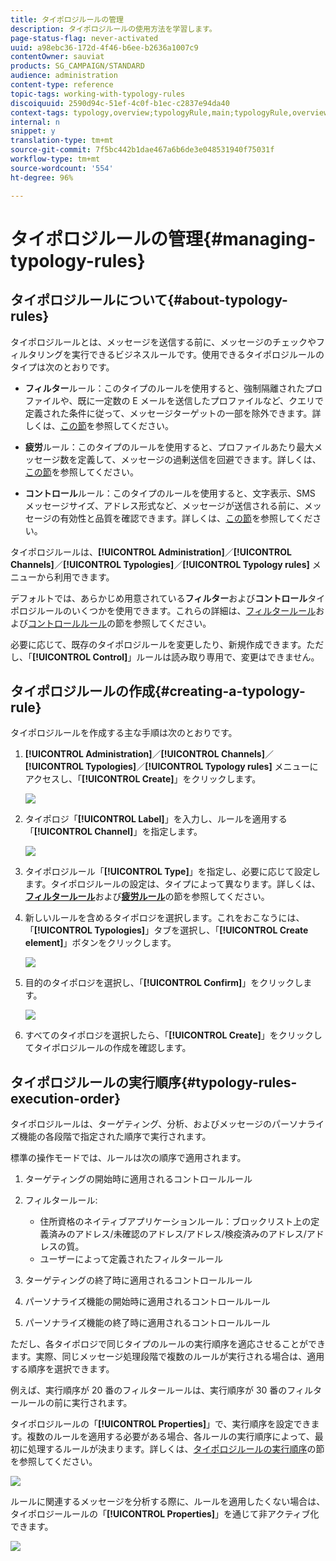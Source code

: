 ```yaml
---
title: タイポロジルールの管理
description: タイポロジルールの使用方法を学習します。
page-status-flag: never-activated
uuid: a98ebc36-172d-4f46-b6ee-b2636a1007c9
contentOwner: sauviat
products: SG_CAMPAIGN/STANDARD
audience: administration
content-type: reference
topic-tags: working-with-typology-rules
discoiquuid: 2590d94c-51ef-4c0f-b1ec-c2837e94da40
context-tags: typology,overview;typologyRule,main;typologyRule,overview
internal: n
snippet: y
translation-type: tm+mt
source-git-commit: 7f5bc442b1dae467a6b6de3e048531940f75031f
workflow-type: tm+mt
source-wordcount: '554'
ht-degree: 96%

---
```



# タイポロジルールの管理{#managing-typology-rules}

## タイポロジルールについて{#about-typology-rules}

タイポロジルールとは、メッセージを送信する前に、メッセージのチェックやフィルタリングを実行できるビジネスルールです。使用できるタイポロジルールのタイプは次のとおりです。

* **フィルター**&#x200B;ルール：このタイプのルールを使用すると、強制隔離されたプロファイルや、既に一定数の E メールを送信したプロファイルなど、クエリで定義された条件に従って、メッセージターゲットの一部を除外できます。詳しくは、[この節](../../sending/using/filtering-rules.md)を参照してください。

* **疲労**&#x200B;ルール：このタイプのルールを使用すると、プロファイルあたり最大メッセージ数を定義して、メッセージの過剰送信を回避できます。詳しくは、[この節](../../sending/using/fatigue-rules.md)を参照してください。

* **コントロール**&#x200B;ルール：このタイプのルールを使用すると、文字表示、SMS メッセージサイズ、アドレス形式など、メッセージが送信される前に、メッセージの有効性と品質を確認できます。詳しくは、[この節](../../sending/using/control-rules.md)を参照してください。

タイポロジルールは、**[!UICONTROL Administration]**／**[!UICONTROL Channels]**／**[!UICONTROL Typologies]**／**[!UICONTROL Typology rules]** メニューから利用できます。

デフォルトでは、あらかじめ用意されている&#x200B;**フィルター**&#x200B;および&#x200B;**コントロール**&#x200B;タイポロジルールのいくつかを使用できます。これらの詳細は、[フィルタールール](../../sending/using/fatigue-rules.md)および[コントロールルール](../../sending/using/control-rules.md)の節を参照してください。

必要に応じて、既存のタイポロジルールを変更したり、新規作成できます。ただし、「**[!UICONTROL Control]**」ルールは読み取り専用で、変更はできません。

## タイポロジルールの作成{#creating-a-typology-rule}

タイポロジルールを作成する主な手順は次のとおりです。

1. **[!UICONTROL Administration]**／**[!UICONTROL Channels]**／**[!UICONTROL Typologies]**／**[!UICONTROL Typology rules]** メニューにアクセスし、「**[!UICONTROL Create]**」をクリックします。

   ![](assets/typology_create-rule.png)

1. タイポロジ「**[!UICONTROL Label]**」を入力し、ルールを適用する「**[!UICONTROL Channel]**」を指定します。

   ![](assets/typology-rule-label.png)

1. タイポロジルール「**[!UICONTROL Type]**」を指定し、必要に応じて設定します。タイポロジルールの設定は、タイプによって異なります。詳しくは、**[フィルタールール](../../sending/using/filtering-rules.md)**&#x200B;および&#x200B;**[疲労ルール](../../sending/using/fatigue-rules.md)**&#x200B;の節を参照してください。

1. 新しいルールを含めるタイポロジを選択します。これをおこなうには、「**[!UICONTROL Typologies]**」タブを選択し、「**[!UICONTROL Create element]**」ボタンをクリックします。

   ![](assets/typology-typologies-tab.png)

1. 目的のタイポロジを選択し、「**[!UICONTROL Confirm]**」をクリックします。

   ![](assets/typology-link.png)

1. すべてのタイポロジを選択したら、「**[!UICONTROL Create]**」をクリックしてタイポロジルールの作成を確認します。

## タイポロジルールの実行順序{#typology-rules-execution-order}

タイポロジルールは、ターゲティング、分析、およびメッセージのパーソナライズ機能の各段階で指定された順序で実行されます。

標準の操作モードでは、ルールは次の順序で適用されます。

1. ターゲティングの開始時に適用されるコントロールルール
1. フィルタールール:

   * 住所資格のネイティブアプリケーションルール：ブロックリスト上の定義済みのアドレス/未確認のアドレス/アドレス/検疫済みのアドレス/アドレスの質。
   * ユーザーによって定義されたフィルタールール

1. ターゲティングの終了時に適用されるコントロールルール
1. パーソナライズ機能の開始時に適用されるコントロールルール
1. パーソナライズ機能の終了時に適用されるコントロールルール

ただし、各タイポロジで同じタイプのルールの実行順序を適応させることができます。実際、同じメッセージ処理段階で複数のルールが実行される場合は、適用する順序を選択できます。

例えば、実行順序が 20 番のフィルタールールは、実行順序が 30 番のフィルタールールの前に実行されます。

タイポロジルールの「**[!UICONTROL Properties]**」で、実行順序を設定できます。複数のルールを適用する必要がある場合、各ルールの実行順序によって、最初に処理するルールが決まります。詳しくは、[タイポロジルールの実行順序](#typology-rules-execution-order)の節を参照してください。

![](assets/typology_rule-active.png)

ルールに関連するメッセージを分析する際に、ルールを適用したくない場合は、タイポロジールールの「**[!UICONTROL Properties]**」を通じて非アクティブ化できます。

![](assets/typology_rule-order.png)